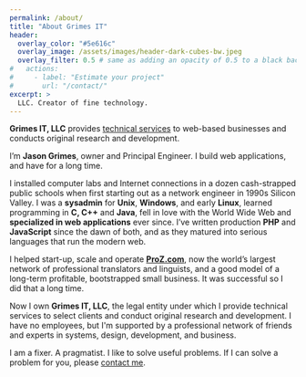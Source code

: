 ```yaml
---
permalink: /about/
title: "About Grimes IT"
header:
  overlay_color: "#5e616c"
  overlay_image: /assets/images/header-dark-cubes-bw.jpeg
  overlay_filter: 0.5 # same as adding an opacity of 0.5 to a black background
#   actions:
#     - label: "Estimate your project"
#       url: "/contact/"
excerpt: >
  LLC. Creator of fine technology.
---
```


**Grimes IT, LLC** provides [technical services](/services/) to web-based businesses and conducts original research and development.

I’m **Jason Grimes**, owner and Principal Engineer. 
I build web applications, and have for a long time.

I installed computer labs and Internet connections in a dozen cash-strapped public schools
when first starting out as a network engineer in 1990s Silicon Valley.
I was a **sysadmin** for **Unix**, **Windows**, and early **Linux**,
learned programming in **C, C++** and **Java**,
fell in love with the World Wide Web and **specialized in web applications** ever since.
I’ve written production **PHP** and **JavaScript** since the dawn of both,
and as they matured into serious languages that run the modern web.

I helped start-up, scale and operate [**ProZ.com**](https://www.proz.com/),
now the world’s largest network of professional translators and linguists,
and a good model of a long-term profitable, bootstrapped small business.
It was successful so I did that a long time.

Now I own **Grimes IT, LLC**,
the legal entity under which I provide 
technical services to select clients
and conduct original research and development.
I have no employees,
but I'm supported by a professional network of friends and experts in systems, design, development, and business.

I am a fixer. A pragmatist. I like to solve useful problems.
If I can solve a problem for you, please [contact me](/contact/).